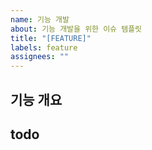 ```yaml
---
name: 기능 개발
about: 기능 개발을 위한 이슈 템플릿
title: "[FEATURE]"
labels: feature
assignees: ""
---
```


## 기능 개요

## todo
